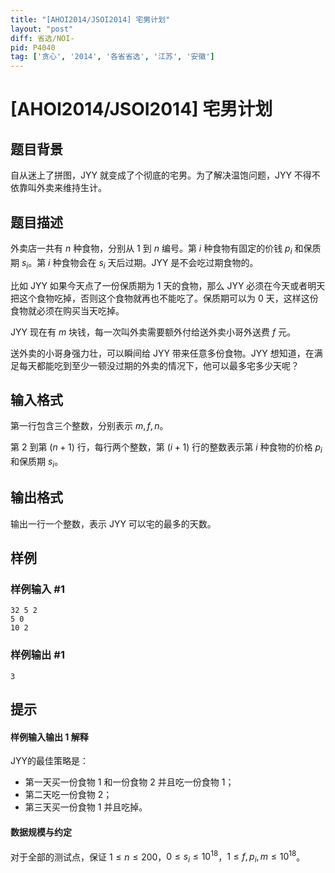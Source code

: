 ```yaml
---
title: "[AHOI2014/JSOI2014] 宅男计划"
layout: "post"
diff: 省选/NOI-
pid: P4040
tag: ['贪心', '2014', '各省省选', '江苏', '安徽']
---
```

# [AHOI2014/JSOI2014] 宅男计划
## 题目背景

自从迷上了拼图，JYY 就变成了个彻底的宅男。为了解决温饱问题，JYY 不得不依靠叫外卖来维持生计。

## 题目描述

外卖店一共有 $n$ 种食物，分别从 $1$ 到 $n$ 编号。第 $i$ 种食物有固定的价钱 $p_i$ 和保质期 $s_i$。第 $i$ 种食物会在 $s_i$ 天后过期。JYY 是不会吃过期食物的。

比如 JYY 如果今天点了一份保质期为 $1$ 天的食物，那么 JYY 必须在今天或者明天把这个食物吃掉，否则这个食物就再也不能吃了。保质期可以为 $0$ 天，这样这份食物就必须在购买当天吃掉。

JYY 现在有 $m$ 块钱，每一次叫外卖需要额外付给送外卖小哥外送费 $f$ 元。

送外卖的小哥身强力壮，可以瞬间给 JYY 带来任意多份食物。JYY 想知道，在满足每天都能吃到至少一顿没过期的外卖的情况下，他可以最多宅多少天呢？

## 输入格式

第一行包含三个整数，分别表示 $m, f, n$。

第 $2$ 到第 $(n + 1)$ 行，每行两个整数，第 $(i + 1)$ 行的整数表示第 $i$ 种食物的价格 $p_i$ 和保质期 $s_i$。
## 输出格式

输出一行一个整数，表示 JYY 可以宅的最多的天数。

## 样例

### 样例输入 #1
```
32 5 2
5 0
10 2
```
### 样例输出 #1
```
3
```
## 提示

#### 样例输入输出 1 解释
JYY的最佳策略是：
- 第一天买一份食物 $1$ 和一份食物 $2$ 并且吃一份食物 $1$；
- 第二天吃一份食物 $2$；
- 第三天买一份食物 $1$ 并且吃掉。

#### 数据规模与约定

对于全部的测试点，保证 $1 \leq n \leq 200$，$0 \leq s_i \leq 10^{18}$，$1 \leq f, p_i, m \leq10^{18}$。

